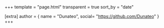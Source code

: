 +++
template = "page.html"
transparent = true
sort_by = "date"

[extra]
author = { name = "Dunateo", social= "https://github.com/Dunateo" }
+++